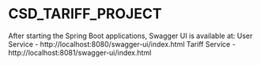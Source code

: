 # CSD_TARIFF_PROJECT

After starting the Spring Boot applications, Swagger UI is available at:
User Service - http://localhost:8080/swagger-ui/index.html
Tariff Service - http://localhost:8081/swagger-ui/index.html